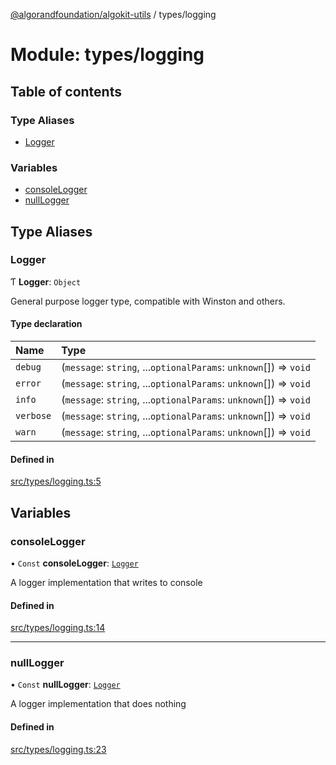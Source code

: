 [@algorandfoundation/algokit-utils](../README.md) / types/logging

# Module: types/logging

## Table of contents

### Type Aliases

- [Logger](types_logging.md#logger)

### Variables

- [consoleLogger](types_logging.md#consolelogger)
- [nullLogger](types_logging.md#nulllogger)

## Type Aliases

### Logger

Ƭ **Logger**: `Object`

General purpose logger type, compatible with Winston and others.

#### Type declaration

| Name | Type |
| :------ | :------ |
| `debug` | (`message`: `string`, ...`optionalParams`: `unknown`[]) => `void` |
| `error` | (`message`: `string`, ...`optionalParams`: `unknown`[]) => `void` |
| `info` | (`message`: `string`, ...`optionalParams`: `unknown`[]) => `void` |
| `verbose` | (`message`: `string`, ...`optionalParams`: `unknown`[]) => `void` |
| `warn` | (`message`: `string`, ...`optionalParams`: `unknown`[]) => `void` |

#### Defined in

[src/types/logging.ts:5](https://github.com/joe-p/algokit-utils-ts/blob/main/src/types/logging.ts#L5)

## Variables

### consoleLogger

• `Const` **consoleLogger**: [`Logger`](types_logging.md#logger)

A logger implementation that writes to console

#### Defined in

[src/types/logging.ts:14](https://github.com/joe-p/algokit-utils-ts/blob/main/src/types/logging.ts#L14)

___

### nullLogger

• `Const` **nullLogger**: [`Logger`](types_logging.md#logger)

A logger implementation that does nothing

#### Defined in

[src/types/logging.ts:23](https://github.com/joe-p/algokit-utils-ts/blob/main/src/types/logging.ts#L23)
